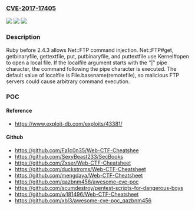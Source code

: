 ### [CVE-2017-17405](https://cve.mitre.org/cgi-bin/cvename.cgi?name=CVE-2017-17405)
![](https://img.shields.io/static/v1?label=Product&message=n%2Fa&color=blue)
![](https://img.shields.io/static/v1?label=Version&message=n%2Fa&color=blue)
![](https://img.shields.io/static/v1?label=Vulnerability&message=n%2Fa&color=brighgreen)

### Description

Ruby before 2.4.3 allows Net::FTP command injection. Net::FTP#get, getbinaryfile, gettextfile, put, putbinaryfile, and puttextfile use Kernel#open to open a local file. If the localfile argument starts with the "|" pipe character, the command following the pipe character is executed. The default value of localfile is File.basename(remotefile), so malicious FTP servers could cause arbitrary command execution.

### POC

#### Reference
- https://www.exploit-db.com/exploits/43381/

#### Github
- https://github.com/Fa1c0n35/Web-CTF-Cheatshee
- https://github.com/SexyBeast233/SecBooks
- https://github.com/Zxser/Web-CTF-Cheatsheet
- https://github.com/duckstroms/Web-CTF-Cheatsheet
- https://github.com/mengdaya/Web-CTF-Cheatsheet
- https://github.com/qazbnm456/awesome-cve-poc
- https://github.com/scumdestroy/pentest-scripts-for-dangerous-boys
- https://github.com/w181496/Web-CTF-Cheatsheet
- https://github.com/xbl3/awesome-cve-poc_qazbnm456

